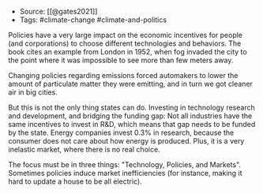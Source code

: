 - Source: [[@gates2021]]
- Tags: #climate-change #climate-and-politics

Policies have a very large impact on the economic incentives for people (and corporations) to choose different technologies and behaviors. The book cites an example from London in 1952, when fog invaded the city to the point where it was impossible to see more than few meters away. 

Changing policies regarding emissions forced automakers to lower the amount of particulate matter they were emitting, and in turn we got cleaner air in big cities. 

But this is not the only thing states can do. Investing in technology research and development, and bridging the funding gap: Not all industries have the same incentives to invest in R&D, which means that gap needs to be funded by the state. Energy companies invest 0.3% in research, because the consumer does not care about how energy is produced. Plus, it is a very inelastic market, where there is no real choice. 

The focus must be in three things: "Technology, Policies, and Markets". Sometimes policies induce market inefficiencies (for instance, making it hard to update a house to be all electric). 